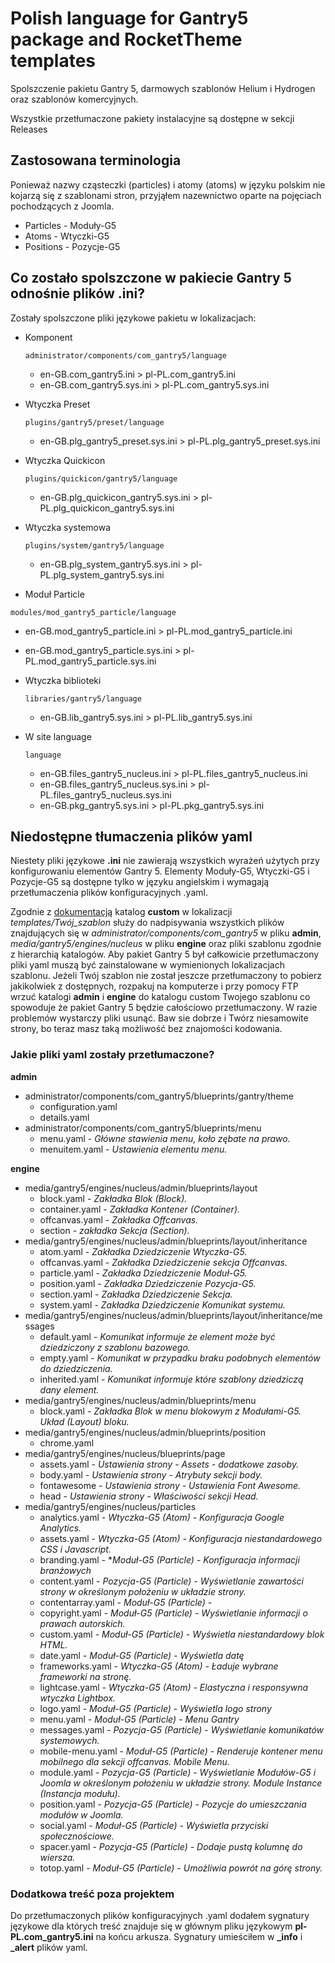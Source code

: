 # Polish language for Gantry5 package and RocketTheme templates

Spolszczenie pakietu Gantry 5, darmowych szablonów Helium i Hydrogen oraz szablonów komercyjnych.

Wszystkie przetłumaczone pakiety instalacyjne są dostępne w sekcji Releases

## Zastosowana terminologia

Ponieważ nazwy cząsteczki (particles) i atomy (atoms) w języku polskim nie kojarzą się z szablonami stron, przyjąłem nazewnictwo oparte na pojęciach pochodzących z Joomla.

* Particles - Moduły-G5
* Atoms - Wtyczki-G5
* Positions - Pozycje-G5

## Co zostało spolszczone w pakiecie Gantry 5 odnośnie plików .ini?

Zostały spolszczone pliki językowe pakietu w lokalizacjach:

* Komponent

  `administrator/components/com_gantry5/language`

  * en-GB.com_gantry5.ini > pl-PL.com_gantry5.ini
  * en-GB.com_gantry5.sys.ini > pl-PL.com_gantry5.sys.ini

* Wtyczka Preset

  `plugins/gantry5/preset/language`

  * en-GB.plg_gantry5_preset.sys.ini > pl-PL.plg_gantry5_preset.sys.ini

* Wtyczka Quickicon

  `plugins/quickicon/gantry5/language`

  * en-GB.plg_quickicon_gantry5.sys.ini > pl-PL.plg_quickicon_gantry5.sys.ini

* Wtyczka systemowa

  `plugins/system/gantry5/language`

  * en-GB.plg_system_gantry5.sys.ini > pl-PL.plg_system_gantry5.sys.ini

* Moduł Particle

 `modules/mod_gantry5_particle/language`

  * en-GB.mod_gantry5_particle.ini > pl-PL.mod_gantry5_particle.ini
  * en-GB.mod_gantry5_particle.sys.ini > pl-PL.mod_gantry5_particle.sys.ini

* Wtyczka biblioteki

  `libraries/gantry5/language`

  * en-GB.lib_gantry5.sys.ini > pl-PL.lib_gantry5.sys.ini

* W site language

  `language`

  * en-GB.files_gantry5_nucleus.ini > pl-PL.files_gantry5_nucleus.ini
  * en-GB.files_gantry5_nucleus.sys.ini > pl-PL.files_gantry5_nucleus.sys.ini
  * en-GB.pkg_gantry5.sys.ini > pl-PL.pkg_gantry5.sys.ini

## Niedostępne tłumaczenia plików yaml

Niestety pliki językowe **.ini** nie zawierają wszystkich wyrażeń użytych przy konfigurowaniu elementów Gantry 5. Elementy Moduły-G5, Wtyczki-G5 i Pozycje-G5 są dostępne tylko w języku angielskim i wymagają przetłumaczenia plików konfiguracyjnych .yaml.

Zgodnie z [dokumentacją](https://docs.gantry.org/gantry5/advanced/customizing-theme-files#theme-directory-matrix) katalog **custom** w lokalizacji *templates/Twój_szablon* służy do nadpisywania wszystkich plików znajdujących się w *administrator/components/com_gantry5* w pliku **admin**, *media/gantry5/engines/nucleus* w pliku **engine** oraz pliki szablonu zgodnie z hierarchią katalogów. Aby pakiet Gantry 5 był całkowicie przetłumaczony pliki yaml muszą być zainstalowane w wymienionych lokalizacjach szablonu. Jeżeli Twój szablon nie został jeszcze przetłumaczony to pobierz jakikolwiek z dostępnych, rozpakuj na komputerze i przy pomocy FTP wrzuć katalogi **admin** i **engine** do katalogu custom Twojego szablonu co spowoduje że pakiet Gantry 5 będzie całościowo przetłumaczony. W razie problemów wystarczy pliki usunąć. Baw sie dobrze i Twórz niesamowite strony, bo teraz masz taką możliwość bez znajomości kodowania.

### Jakie pliki yaml zostały przetłumaczone?

**admin**

* administrator/components/com_gantry5/blueprints/gantry/theme
  * configuration.yaml
  * details.yaml
* administrator/components/com_gantry5/blueprints/menu
  * menu.yaml - *Główne stawienia menu, koło zębate na prawo.*
  * menuitem.yaml - *Ustawienia elementu menu.*

**engine**

* media/gantry5/engines/nucleus/admin/blueprints/layout
  * block.yaml - *Zakładka Blok (Block).*
  * container.yaml - *Zakładka Kontener (Container).*
  * offcanvas.yaml - *Zakładka Offcanvas.*
  * section - *zakładka Sekcja (Section).*
* media/gantry5/engines/nucleus/admin/blueprints/layout/inheritance
  * atom.yaml - *Zakładka Dziedziczenie Wtyczka-G5.*
  * offcanvas.yaml - *Zakładka Dziedziczenie sekcja Offcanvas.*
  * particle.yaml - *Zakładka Dziedziczenie Moduł-G5.*
  * position.yaml - *Zakładka Dziedziczenie Pozycja-G5.*
  * section.yaml - *Zakładka Dziedziczenie Sekcja.*
  * system.yaml - *Zakładka Dziedziczenie Komunikat systemu.*
* media/gantry5/engines/nucleus/admin/blueprints/layout/inheritance/messages
  * default.yaml - *Komunikat informuje że element może być dziedziczony z szablonu bazowego.*
  * empty.yaml - *Komunikat w przypadku braku podobnych elementów do dziedziczenia.*
  * inherited.yaml - *Komunikat informuje które szablony dziedziczą dany element.*
* media/gantry5/engines/nucleus/admin/blueprints/menu
  * block.yaml - *Zakładka Blok w menu blokowym z Modułami-G5. Układ (Layout) bloku.*
* media/gantry5/engines/nucleus/admin/blueprints/position
  * chrome.yaml
* media/gantry5/engines/nucleus/blueprints/page
  * assets.yaml - *Ustawienia strony - Assets - dodatkowe zasoby.*
  * body.yaml - *Ustawienia strony - Atrybuty sekcji body.*
  * fontawesome - *Ustawienia strony - Ustawienia Font Awesome.*
  * head - *Ustawienia strony - Właściwości sekcji Head.*
* media/gantry5/engines/nucleus/particles
  * analytics.yaml - *Wtyczka-G5 (Atom) - Konfiguracja Google Analytics.*
  * assets.yaml - *Wtyczka-G5 (Atom) - Konfiguracja niestandardowego CSS i Javascript.*
  * branding.yaml - **Moduł-G5 (Particle) - Konfiguracja informacji branżowych*
  * content.yaml - *Pozycja-G5 (Particle) - Wyświetlanie zawartości strony w określonym położeniu w układzie strony.*
  * contentarray.yaml - *Moduł-G5 (Particle) -*
  * copyright.yaml - *Moduł-G5 (Particle) - Wyświetlanie informacji o prawach autorskich.*
  * custom.yaml - *Moduł-G5 (Particle) - Wyświetla niestandardowy blok HTML.*
  * date.yaml - *Moduł-G5 (Particle) - Wyświetla datę*
  * frameworks.yaml - *Wtyczka-G5 (Atom) - Ładuje wybrane frameworki na stronę.*
  * lightcase.yaml - *Wtyczka-G5 (Atom) - Elastyczna i responsywna wtyczka Lightbox.*
  * logo.yaml - *Moduł-G5 (Particle) - Wyświetla logo strony*
  * menu.yaml - *Moduł-G5 (Particle) - Menu Gantry*
  * messages.yaml - *Pozycja-G5 (Particle) - Wyświetlanie komunikatów systemowych.*
  * mobile-menu.yaml - *Moduł-G5 (Particle) - Renderuje kontener menu mobilnego dla sekcji offcanvas. Mobile Menu.*
  * module.yaml - *Pozycja-G5 (Particle) - Wyświetlanie Modułów-G5 i Joomla w określonym położeniu w układzie strony. Module Instance (Instancja modułu).*
  * position.yaml - *Pozycja-G5 (Particle) - Pozycje do umieszczania modułów w Joomla.*
  * social.yaml - *Moduł-G5 (Particle) - Wyświetla przyciski społecznościowe.*
  * spacer.yaml - *Pozycja-G5 (Particle) - Dodaje pustą kolumnę do wiersza.*
  * totop.yaml - *Moduł-G5 (Particle) - Umożliwia powrót na górę strony.*

### Dodatkowa treść poza projektem

Do przetłumaczonych plików konfiguracyjnych .yaml dodałem sygnatury językowe dla których treść znajduje się w głównym pliku językowym  **pl-PL.com_gantry5.ini** na końcu arkusza. Sygnatury umieściłem w **_info** i **_alert** plików yaml.

